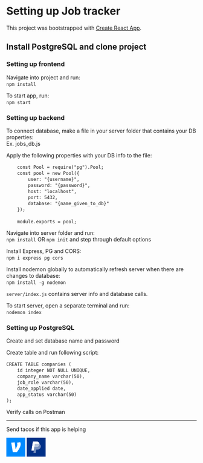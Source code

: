 # Setting up Job tracker

This project was bootstrapped with [Create React App](https://github.com/facebook/create-react-app).

## Install PostgreSQL and clone project


### Setting up frontend

Navigate into project and run:\
	`npm install`

To start app, run:\
	`npm start`


### Setting up backend

To connect database, make a file in your server folder that contains your DB properties:\
	Ex. jobs_db.js

Apply the following properties with your DB info to the file:

```
	const Pool = require("pg").Pool;
	const pool = new Pool({
		user: "{username}",
		password: "{password}",
		host: "localhost",
		port: 5432,
		database: "{name_given_to_db}"
	});

	module.exports = pool;
```

Navigate into server folder and run:\
	`npm install` OR `npm init` and step through default options

Install Express, PG and CORS:\
	`npm i express pg cors`

Install nodemon globally to automatically refresh server when there are changes to database:\
	`npm install -g nodemon`

`server/index.js` contains server info and database calls.

To start server, open a separate terminal and run:\
	`nodemon index`


### Setting up PostgreSQL

Create and set database name and password

Create table and run following script:

```
CREATE TABLE companies (
    id integer NOT NULL UNIQUE,
    company_name varchar(50),
    job_role varchar(50),
    date_applied date,
    app_status varchar(50)
);
```

Verify calls on Postman

****** ****** ****** ******
Send tacos if this app is helping


[<img alt="alt_text" width="50px" src="https://github.com/Oscar6/app-tracker/blob/main/public/images/venmo_Oscar-M.png?raw=true" />](https://account.venmo.com/u/Oscar-M) [<img alt="alt_text" width="50px" src="https://github.com/Oscar6/app-tracker/blob/main/public/images/paypal_dumbdumbdev.png?raw=true" />](https://www.paypal.me/dumbdumbdev)
